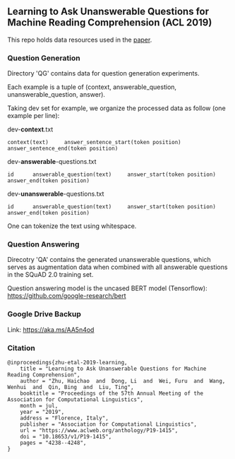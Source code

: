 ## Learning to Ask Unanswerable Questions for Machine Reading Comprehension (ACL 2019)

This repo holds data resources used in the [paper](https://www.aclweb.org/anthology/P19-1415/). 

### Question Generation
Directory 'QG' contains data for question generation experiments.

Each example is a tuple of (context, answerable_question, unanswerable_question, answer).

Taking dev set for example, we organize the processed data as follow (one example per line):

dev-**context**.txt

```
context(text)     answer_sentence_start(token position)       answer_sentence_end(token position)
```
dev-**answerable**-questions.txt
```
id      answerable_question(text)     answer_start(token position)    answer_end(token position)
```
dev-**unanswerable**-questions.txt
```
id      answerable_question(text)     answer_start(token position)    answer_end(token position)
```

One can tokenize the text using whitespace.

### Question Answering
Direcotry 'QA' contains the generated unanswerable questions, which serves as augmentation data when combined with all answerable questions in the SQuAD 2.0 training set.

Question answering model is the uncased BERT model (Tensorflow): https://github.com/google-research/bert

### Google Drive Backup
Link: https://aka.ms/AA5n4od 

### Citation
```
@inproceedings{zhu-etal-2019-learning,
    title = "Learning to Ask Unanswerable Questions for Machine Reading Comprehension",
    author = "Zhu, Haichao  and  Dong, Li  and  Wei, Furu  and  Wang, Wenhui  and  Qin, Bing  and  Liu, Ting",
    booktitle = "Proceedings of the 57th Annual Meeting of the Association for Computational Linguistics",
    month = jul,
    year = "2019",
    address = "Florence, Italy",
    publisher = "Association for Computational Linguistics",
    url = "https://www.aclweb.org/anthology/P19-1415",
    doi = "10.18653/v1/P19-1415",
    pages = "4238--4248",
}
```
